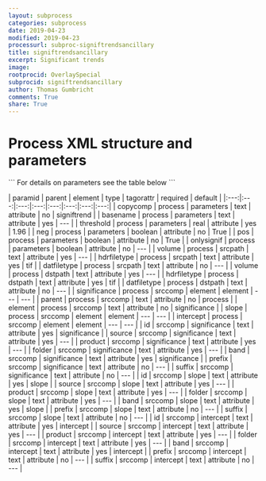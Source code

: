 ```yaml
---
layout: subprocess
categories: subprocess
date: 2019-04-23
modified: 2019-04-23
processurl: subproc-signiftrendsancillary
title: signiftrendsancillary
excerpt: Significant trends
image: 
rootprocid: OverlaySpecial
subprocid: signiftrendsancillary
author: Thomas Gumbricht
comments: True
share: True
---
```


<h1 class='foot-description'>Process XML structure and parameters</h1>
```
For details on parameters see the table below
<?xml version="1.0" ?>
<process>
  <!--Generated from python-->
  <userproj plotid="yourplotid" projectid="yourprojectid" siteid="yoursiteid" system="systemid" tractid="yourtractid" userid="youruserid"/>
  <period endday="DD" endmonth="MM" endyear="YYYY" seasonendday="DD" seasonendmonth="MM" seasonstartday="DD" seasonstartmonth="MM" startday="DD" startmonth="MM" startyear="YYYY" timestep="timestep"/>
  <parameters basename="txtstring" copycomp="txtstring" neg="True/False" onlysignif="True/False" pos="True/False" threshold="xyz.abc"/>
  <srcpath datfiletype="txtstring" hdrfiletype="txtstring" volume="txtstring"/>
  <dstpath datfiletype="txtstring" hdrfiletype="txtstring" volume="txtstring"/>
  <srccomp element="txtstring" parent="txtstring">
    <significance band="txtstring" folder="txtstring" id="txtstring" prefix="txtstring" product="txtstring" source="txtstring" suffix="txtstring"/>
    <slope band="txtstring" folder="txtstring" id="txtstring" prefix="txtstring" product="txtstring" source="txtstring" suffix="txtstring"/>
    <intercept band="txtstring" folder="txtstring" id="txtstring" prefix="txtstring" product="txtstring" source="txtstring" suffix="txtstring"/>
  </srccomp>
</process>
```

| paramid | parent | element | type | tagorattr | required | default |
|:---:|:---:|:---:|:---:|:---:|:---:|:---:|:---:|
| copycomp | process | parameters | text | attribute | no | signiftrend |
| basename | process | parameters | text | attribute | yes | --- |
| threshold | process | parameters | real | attribute | yes | 1.96 |
| neg | process | parameters | boolean | attribute | no | True |
| pos | process | parameters | boolean | attribute | no | True |
| onlysignif | process | parameters | boolean | attribute | no | --- |
| volume | process | srcpath | text | attribute | yes | --- |
| hdrfiletype | process | srcpath | text | attribute | yes | tif |
| datfiletype | process | srcpath | text | attribute | no | --- |
| volume | process | dstpath | text | attribute | yes | --- |
| hdrfiletype | process | dstpath | text | attribute | yes | tif |
| datfiletype | process | dstpath | text | attribute | no | --- |
| significance | process | srccomp | element | element | --- | --- |
| parent | process | srccomp | text | attribute | no | process |
| element | process | srccomp | text | attribute | no | significance |
| slope | process | srccomp | element | element | --- | --- |
| intercept | process | srccomp | element | element | --- | --- |
| id | srccomp | significance | text | attribute | yes | significance |
| source | srccomp | significance | text | attribute | yes | --- |
| product | srccomp | significance | text | attribute | yes | --- |
| folder | srccomp | significance | text | attribute | yes | --- |
| band | srccomp | significance | text | attribute | yes | significance |
| prefix | srccomp | significance | text | attribute | no | --- |
| suffix | srccomp | significance | text | attribute | no | --- |
| id | srccomp | slope | text | attribute | yes | slope |
| source | srccomp | slope | text | attribute | yes | --- |
| product | srccomp | slope | text | attribute | yes | --- |
| folder | srccomp | slope | text | attribute | yes | --- |
| band | srccomp | slope | text | attribute | yes | slope |
| prefix | srccomp | slope | text | attribute | no | --- |
| suffix | srccomp | slope | text | attribute | no | --- |
| id | srccomp | intercept | text | attribute | yes | intercept |
| source | srccomp | intercept | text | attribute | yes | --- |
| product | srccomp | intercept | text | attribute | yes | --- |
| folder | srccomp | intercept | text | attribute | yes | --- |
| band | srccomp | intercept | text | attribute | yes | intercept |
| prefix | srccomp | intercept | text | attribute | no | --- |
| suffix | srccomp | intercept | text | attribute | no | --- |

